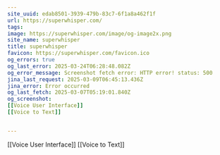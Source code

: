```yaml
---
site_uuid: edab8501-3939-479b-83c7-6f1a8a462f1f
url: https://superwhisper.com/
tags: 
image: https://superwhisper.com/image/og-image2x.png
site_name: superwhisper
title: superwhisper
favicon: https://superwhisper.com/favicon.ico
og_errors: true
og_last_error: 2025-03-24T06:28:48.082Z
og_error_message: Screenshot fetch error: HTTP error! status: 500
jina_last_request: 2025-03-09T06:45:13.436Z
jina_error: Error occurred
og_last_fetch: 2025-03-07T05:19:01.840Z
og_screenshot: 
[[Voice User Interface]]
[[Voice to Text]]


---
```


[[Voice User Interface]]
[[Voice to Text]]

